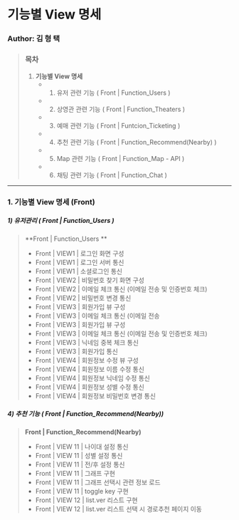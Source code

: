 # 기능별 View 명세

### Author: 김 형 택

> ### 목차 
>
> 1. **기능별 View 명세** 
>    - 1) 유저 관련 기능 ( Front | Function_Users )
>    - 2) 상영관 관련 기능 ( Front | Function_Theaters )
>    - 3) 예매 관련 기능 ( Front | Funtcion_Ticketing )
>    - 4) 추천 관련 기능 ( Front | Function_Recommend(Nearby) )
>    - 5) Map 관련 기능 ( Front | Function_Map - API )
>    - 6) 채팅 관련 기능 ( Front | Function_Chat )

<hr>

### 1. 기능별 View 명세 (Front)

##### 1) 유저관리 ( **Front | Function_Users** )

> **Front | Function_Users **
>
> - Front | VIEW1 | 로그인 화면 구성
> - Front | VIEW1 | 로그인 서버 통신
> - Front | VIEW1 | 소셜로그인 통신
> - Front | VIEW2 | 비밀번호 찾기 화면 구성
> - Front | VIEW2 | 이메일 체크 통신 (이메일 전송 및 인증번호 체크)
> - Front | VIEW2 | 비밀번호 변경 통신
> - Front | VIEW3 | 회원가입 뷰 구성
> - Front | VIEW3 | 이메일 체크 통신 (이메일 전송 
> - Front | VIEW3 | 회원가입 뷰 구성
> - Front | VIEW3 | 이메일 체크 통신 (이메일 전송 및 인증번호 체크)
> - Front | VIEW3 | 닉네임 중복 체크 통신
> - Front | VIEW3 | 회원가입 통신
> - Front | VIEW4 | 회원정보 수정 뷰 구성
> - Front | VIEW4 | 회원정보 이름 수정 통신
> - Front | VIEW4 | 회원정보 닉네임 수정 통신
> - Front | VIEW4 | 회원정보 성별 수정 통신
> - Front | VIEW4 | 회원정보 비밀번호 변경 통신

##### 4) 추천 기능 ( Front | **Function_Recommend**(Nearby))

> **Front | Function_Recommend(Nearby)**
> 
> - Front | VIEW 11 | 나이대 설정 통신
> - Front | VIEW 11 | 성별 설정 통신
> - Front | VIEW 11 | 전/후 설정 통신
> - Front | VIEW 11 | 그래프 구현
> - Front | VIEW 11 | 그래프 선택시 관련 정보 로드
> - Front | VIEW 11 | toggle key 구현
> - Front | VIEW 12 | list.ver 리스트 구현
> - Front | VIEW 12 | list.ver 리스트 선택 시 경로추천 페이지 이동